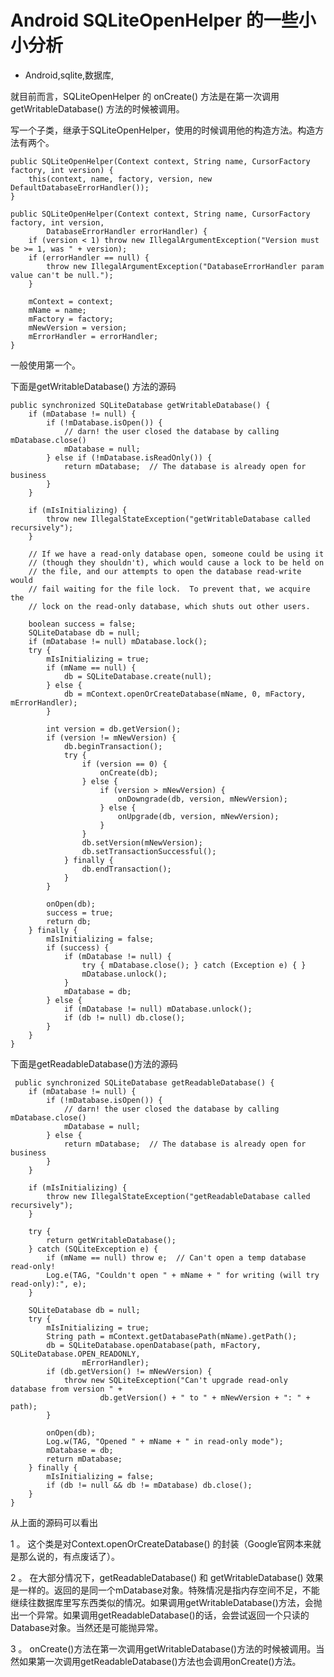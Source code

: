 # Android SQLiteOpenHelper 的一些小小分析
- Android,sqlite,数据库,

就目前而言，SQLiteOpenHelper 的 onCreate() 方法是在第一次调用getWritableDatabase() 方法的时候被调用。


写一个子类，继承于SQLiteOpenHelper，使用的时候调用他的构造方法。构造方法有两个。

    public SQLiteOpenHelper(Context context, String name, CursorFactory factory, int version) {
        this(context, name, factory, version, new DefaultDatabaseErrorHandler());
    }

    public SQLiteOpenHelper(Context context, String name, CursorFactory factory, int version,
            DatabaseErrorHandler errorHandler) {
        if (version < 1) throw new IllegalArgumentException("Version must be >= 1, was " + version);
        if (errorHandler == null) {
            throw new IllegalArgumentException("DatabaseErrorHandler param value can't be null.");
        }

        mContext = context;
        mName = name;
        mFactory = factory;
        mNewVersion = version;
        mErrorHandler = errorHandler;
    }

一般使用第一个。

下面是getWritableDatabase() 方法的源码

    public synchronized SQLiteDatabase getWritableDatabase() {
        if (mDatabase != null) {
            if (!mDatabase.isOpen()) {
                // darn! the user closed the database by calling mDatabase.close()
                mDatabase = null;
            } else if (!mDatabase.isReadOnly()) {
                return mDatabase;  // The database is already open for business
            }
        }

        if (mIsInitializing) {
            throw new IllegalStateException("getWritableDatabase called recursively");
        }

        // If we have a read-only database open, someone could be using it
        // (though they shouldn't), which would cause a lock to be held on
        // the file, and our attempts to open the database read-write would
        // fail waiting for the file lock.  To prevent that, we acquire the
        // lock on the read-only database, which shuts out other users.

        boolean success = false;
        SQLiteDatabase db = null;
        if (mDatabase != null) mDatabase.lock();
        try {
            mIsInitializing = true;
            if (mName == null) {
                db = SQLiteDatabase.create(null);
            } else {
                db = mContext.openOrCreateDatabase(mName, 0, mFactory, mErrorHandler);
            }

            int version = db.getVersion();
            if (version != mNewVersion) {
                db.beginTransaction();
                try {
                    if (version == 0) {
                        onCreate(db);
                    } else {
                        if (version > mNewVersion) {
                            onDowngrade(db, version, mNewVersion);
                        } else {
                            onUpgrade(db, version, mNewVersion);
                        }
                    }
                    db.setVersion(mNewVersion);
                    db.setTransactionSuccessful();
                } finally {
                    db.endTransaction();
                }
            }

            onOpen(db);
            success = true;
            return db;
        } finally {
            mIsInitializing = false;
            if (success) {
                if (mDatabase != null) {
                    try { mDatabase.close(); } catch (Exception e) { }
                    mDatabase.unlock();
                }
                mDatabase = db;
            } else {
                if (mDatabase != null) mDatabase.unlock();
                if (db != null) db.close();
            }
        }
    }

下面是getReadableDatabase()方法的源码

     public synchronized SQLiteDatabase getReadableDatabase() {
        if (mDatabase != null) {
            if (!mDatabase.isOpen()) {
                // darn! the user closed the database by calling mDatabase.close()
                mDatabase = null;
            } else {
                return mDatabase;  // The database is already open for business
            }
        }

        if (mIsInitializing) {
            throw new IllegalStateException("getReadableDatabase called recursively");
        }

        try {
            return getWritableDatabase();
        } catch (SQLiteException e) {
            if (mName == null) throw e;  // Can't open a temp database read-only!
            Log.e(TAG, "Couldn't open " + mName + " for writing (will try read-only):", e);
        }

        SQLiteDatabase db = null;
        try {
            mIsInitializing = true;
            String path = mContext.getDatabasePath(mName).getPath();
            db = SQLiteDatabase.openDatabase(path, mFactory, SQLiteDatabase.OPEN_READONLY,
                    mErrorHandler);
            if (db.getVersion() != mNewVersion) {
                throw new SQLiteException("Can't upgrade read-only database from version " +
                        db.getVersion() + " to " + mNewVersion + ": " + path);
            }

            onOpen(db);
            Log.w(TAG, "Opened " + mName + " in read-only mode");
            mDatabase = db;
            return mDatabase;
        } finally {
            mIsInitializing = false;
            if (db != null && db != mDatabase) db.close();
        }
    }

从上面的源码可以看出

1 。 这个类是对Context.openOrCreateDatabase() 的封装（Google官网本来就是那么说的，有点废话了）。

2 。 在大部分情况下，getReadableDatabase() 和 getWritableDatabase() 效果是一样的。返回的是同一个mDatabase对象。特殊情况是指内存空间不足，不能继续往数据库里写东西类似的情况。如果调用getWritableDatabase()方法，会抛出一个异常。如果调用getReadableDatabase()的话，会尝试返回一个只读的Database对象。当然还是可能抛异常。

3 。 onCreate()方法在第一次调用getWritableDatabase()方法的时候被调用。当然如果第一次调用getReadableDatabase()方法也会调用onCreate()方法。